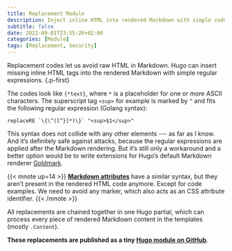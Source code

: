 ```yaml
---
title: Replacement Module
description: Inject inline HTML into rendered Markdown with simple codes
subtitle: false
date: 2022-09-01T23:55:26+02:00
categories: [Module]
tags: [Replacement, Security]
---
```


Replacement codes let us avoid raw HTML in Markdown. Hugo can insert missing inline HTML tags into the rendered Markdown with simple regular expressions.
{.p-first} <!--more-->

The codes look like `{*text}`, where `*` is a placeholder for one or more ASCII characters. The superscript tag `<sup>` for example is marked by `^` and fits the following regular expression (Golang syntax):

```go-html-template
replaceRE `\{\^([^}]*)\}` "<sup>$1</sup>"
```

This syntax does not collide with any other elements --- as far as I know. And it’s definitely safe against attacks, because the regular expressions are applied after the Markdown rendering. But it’s still only a workaround and a better option would be to write extensions for Hugo’s default Markdown renderer [Goldmark][goldmark].

{{< mnote up=14 >}}
[**Markdown attributes**](/doc/attribute) have a similar syntax, but they aren’t present in the rendered HTML code anymore. Except for code examples. We need to avoid any marker, which also acts as an CSS attribute identifier.
{{< /mnote >}}

All replacements are chained together in one Hugo partial, which can process every piece of rendered Markdown content in the templates (mostly `.Content`).

**These replacements are published as a tiny [Hugo module on GitHub][module]**.

[module]: https://github.com/bowman2001/hugo-mod-replacements/
[goldmark]: https://github.com/yuin/goldmark "GitHub repository"
